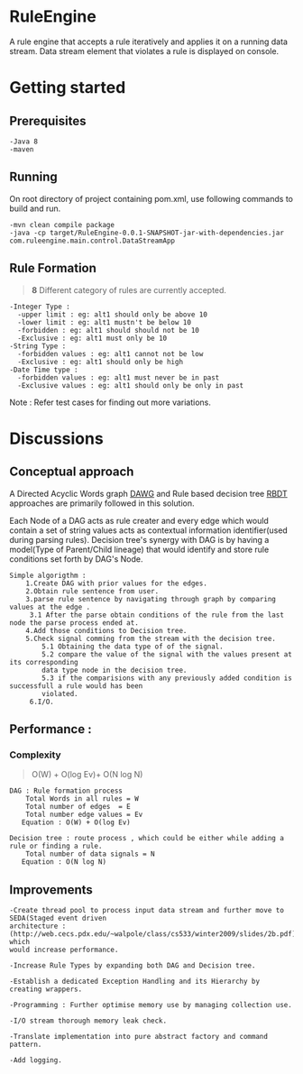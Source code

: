 # RuleEngine
A rule engine that accepts a rule iteratively and applies it on a running data stream.
Data stream element that violates a rule is displayed on console.

# Getting started
## Prerequisites

    -Java 8
    -maven

## Running
On root directory of project containing pom.xml, use following commands to build and run.
    
    -mvn clean compile package
    -java -cp target/RuleEngine-0.0.1-SNAPSHOT-jar-with-dependencies.jar com.ruleengine.main.control.DataStreamApp


## Rule Formation 
> **8** Different category of rules are currently accepted.
       
    -Integer Type :
      -upper limit : eg: alt1 should only be above 10
      -lower limit : eg: alt1 mustn't be below 10
      -forbidden : eg: alt1 should should not be 10
      -Exclusive : eg: alt1 must only be 10
    -String Type :
      -forbidden values : eg: alt1 cannot not be low
      -Exclusive : eg: alt1 should only be high
    -Date Time type :
      -forbidden values : eg: alt1 must never be in past
      -Exclusive values : eg: alt1 should only be only in past
 Note : Refer test cases for finding out more variations.


# Discussions

## Conceptual approach

A Directed Acyclic Words graph [DAWG](https://en.wikipedia.org/wiki/Directed_acyclic_word_graph) and Rule based 
decision tree [RBDT](publication/221343165_RBDT-1_A_New_Rule-Based_Decision_Tree_Generation_Technique) approaches are primarily followed in this solution.

Each Node of a DAG acts as rule creater and every edge which would contain a set of string values acts as contextual 
information identifier(used during parsing rules). Decision tree's synergy with DAG is by having a model(Type of 
Parent/Child lineage) that would identify and store rule conditions set forth by DAG's Node.

    Simple algorigthm :
        1.Create DAG with prior values for the edges.
        2.Obtain rule sentence from user.
        3.parse rule sentence by navigating through graph by comparing values at the edge .
         3.1 After the parse obtain conditions of the rule from the last node the parse process ended at.
        4.Add those conditions to Decision tree.
        5.Check signal comming from the stream with the decision tree. 
            5.1 Obtaining the data type of of the signal.
            5.2 compare the value of the signal with the values present at its corresponding 
            data type node in the decision tree.
            5.3 if the comparisions with any previously added condition is successfull a rule would has been
            violated.
         6.I/O.
        
            
## Performance : 
### Complexity

> O(W) + O(log Ev)+ O(N log N)

    DAG : Rule formation process
        Total Words in all rules = W
        Total number of edges  = E
        Total number edge values = Ev
       Equation : O(W) + O(log Ev)
    
    Decision tree : route process , which could be either while adding a rule or finding a rule.
        Total number of data signals = N
       Equation : O(N log N)

## Improvements
    -Create thread pool to process input data stream and further move to SEDA(Staged event driven 
    architecture : (http://web.cecs.pdx.edu/~walpole/class/cs533/winter2009/slides/2b.pdf) which 
    would increase performance.
    
    -Increase Rule Types by expanding both DAG and Decision tree.
    
    -Establish a dedicated Exception Handling and its Hierarchy by creating wrappers.
    
    -Programming : Further optimise memory use by managing collection use.
    
    -I/O stream thorough memory leak check.
    
    -Translate implementation into pure abstract factory and command pattern.
    
    -Add logging.
